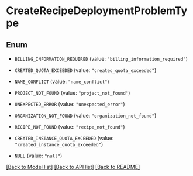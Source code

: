 # CreateRecipeDeploymentProblemType

## Enum


* `BILLING_INFORMATION_REQUIRED` (value: `"billing_information_required"`)

* `CREATED_QUOTA_EXCEEDED` (value: `"created_quota_exceeded"`)

* `NAME_CONFLICT` (value: `"name_conflict"`)

* `PROJECT_NOT_FOUND` (value: `"project_not_found"`)

* `UNEXPECTED_ERROR` (value: `"unexpected_error"`)

* `ORGANIZATION_NOT_FOUND` (value: `"organization_not_found"`)

* `RECIPE_NOT_FOUND` (value: `"recipe_not_found"`)

* `CREATED_INSTANCE_QUOTA_EXCEEDED` (value: `"created_instance_quota_exceeded"`)

* `NULL` (value: `"null"`)


[[Back to Model list]](../README.md#documentation-for-models) [[Back to API list]](../README.md#documentation-for-api-endpoints) [[Back to README]](../README.md)



